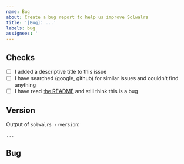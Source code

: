 ```yaml
---
name: Bug
about: Create a bug report to help us improve Solwalrs
title: '[Bug]: ...'
labels: bug
assignees: ''
---
```


## Checks

* [ ] I added a descriptive title to this issue
* [ ] I have searched (google, github) for similar issues and couldn't find anything
* [ ] I have read [the README](https://github.com/TheAwiteb/solwalrs/blob/master/README.md) and still think this is a bug

## Version

Output of `solwalrs --version`:
```
...
```

## Bug

<!-- Where possible please include a self-contained code snippet describing your bug: -->
